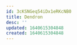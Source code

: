 ```yaml
---
id: 3cKSNGeq54iDx1eRKcNB0
title: Dendron
desc: ''
updated: 1640615304848
created: 1640615304848
---
```


